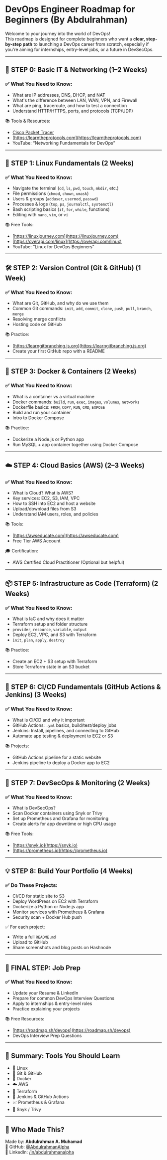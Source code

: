 # DevOps Engineer Roadmap for Beginners (By Abdulrahman)

Welcome to your journey into the world of DevOps!  
This roadmap is designed for complete beginners who want a **clear, step-by-step path** to launching a DevOps career from scratch, especially if you're aiming for internships, entry-level jobs, or a future in DevSecOps.

---

## 🧱 STEP 0: Basic IT & Networking (1–2 Weeks)

### ✅ What You Need to Know:
- What are IP addresses, DNS, DHCP, and NAT
- What's the difference between LAN, WAN, VPN, and Firewall
- What are ping, traceroute, and how to test a connection
- Understand HTTP/HTTPS, ports, and protocols (TCP/UDP)

📚 Tools & Resources:
- [Cisco Packet Tracer](https://www.netacad.com/courses/packet-tracer)
- [https://learntheprotocols.com](https://learntheprotocols.com)
- YouTube: “Networking Fundamentals for DevOps”

---

## 🐧 STEP 1: Linux Fundamentals (2 Weeks)

### ✅ What You Need to Know:
- Navigate the terminal (`cd`, `ls`, `pwd`, `touch`, `mkdir`, etc.)
- File permissions (`chmod`, `chown`, `umask`)
- Users & groups (`adduser`, `usermod`, `passwd`)
- Processes & logs (`top`, `ps`, `journalctl`, `systemctl`)
- Bash scripting basics (`if`, `for`, `while`, functions)
- Editing with `nano`, `vim`, or `vi`

📚 Free Tools:
- [https://linuxjourney.com](https://linuxjourney.com)
- [https://overapi.com/linux](https://overapi.com/linux)
- YouTube: “Linux for DevOps Beginners”

---

## 🛠️ STEP 2: Version Control (Git & GitHub) (1 Week)

### ✅ What You Need to Know:
- What are Git, GitHub, and why do we use them
- Common Git commands: `init`, `add`, `commit`, `clone`, `push`, `pull`, `branch`, `merge`
- Resolving merge conflicts
- Hosting code on GitHub

📚 Practice:
- [https://learngitbranching.js.org](https://learngitbranching.js.org)
- Create your first GitHub repo with a README

---

## 🐳 STEP 3: Docker & Containers (2 Weeks)

### ✅ What You Need to Know:
- What is a container vs a virtual machine
- Docker commands: `build`, `run`, `exec`, `images`, `volumes`, `networks`
- Dockerfile basics: `FROM`, `COPY`, `RUN`, `CMD`, `EXPOSE`
- Build and run your container
- Intro to Docker Compose

📚 Practice:
- Dockerize a Node.js or Python app
- Run MySQL + app container together using Docker Compose

---

## ☁️ STEP 4: Cloud Basics (AWS) (2–3 Weeks)

### ✅ What You Need to Know:
- What is Cloud? What is AWS?
- Key services: EC2, S3, IAM, VPC
- How to SSH into EC2 and host a website
- Upload/download files from S3
- Understand IAM users, roles, and policies

📚 Tools:
- [https://awseducate.com](https://awseducate.com)
- Free Tier AWS Account

🎓 Certification:
- AWS Certified Cloud Practitioner (Optional but helpful)

---

## 📦 STEP 5: Infrastructure as Code (Terraform) (2 Weeks)

### ✅ What You Need to Know:
- What is IaC and why does it matter
- Terraform setup and folder structure
- `provider`, `resource`, `variable`, `output`
- Deploy EC2, VPC, and S3 with Terraform
- `init`, `plan`, `apply`, `destroy`

📚 Practice:
- Create an EC2 + S3 setup with Terraform
- Store Terraform state in an S3 bucket

---

## 🔁 STEP 6: CI/CD Fundamentals (GitHub Actions & Jenkins) (3 Weeks)

### ✅ What You Need to Know:
- What is CI/CD and why it important
- GitHub Actions: `.yml` basics, build/test/deploy jobs
- Jenkins: Install, pipelines, and connecting to GitHub
- Automate app testing & deployment to EC2 or S3

📚 Projects:
- GitHub Actions pipeline for a static website
- Jenkins pipeline to deploy a Docker app to EC2

---

## 🔐 STEP 7: DevSecOps & Monitoring (2 Weeks)

### ✅ What You Need to Know:
- What is DevSecOps?
- Scan Docker containers using Snyk or Trivy
- Set up Prometheus and Grafana for monitoring
- Create alerts for app downtime or high CPU usage

📚 Free Tools:
- [https://snyk.io](https://snyk.io)
- [https://prometheus.io](https://prometheus.io)

---

## 💡 STEP 8: Build Your Portfolio (4 Weeks)

### ✅ Do These Projects:
- CI/CD for static site to S3
- Deploy WordPress on EC2 with Terraform
- Dockerize a Python or Node.js app
- Monitor services with Prometheus & Grafana
- Security scan + Docker Hub push

✅ For each project:
- Write a full `README.md`
- Upload to GitHub
- Share screenshots and blog posts on Hashnode

---

## 🧳 FINAL STEP: Job Prep

### ✅ What You Need to Know:
- Update your Resume & LinkedIn
- Prepare for common DevOps Interview Questions
- Apply to internships & entry-level roles
- Practice explaining your projects

📚 Free Resources:
- [https://roadmap.sh/devops](https://roadmap.sh/devops)
- DevOps Interview Prep Questions

---

## 🏁 Summary: Tools You Should Learn

- 🐧 Linux
- 🔗 Git & GitHub
- 🐳 Docker
- ☁️ AWS
- 🧱 Terraform
- 🔁 Jenkins & GitHub Actions
- 📈 Prometheus & Grafana
- 🔐 Snyk / Trivy

---

## 👋 Who Made This?

Made by: **Abdulrahman A. Muhamad**  
🔗 GitHub: [@AbdulrahmanAlpha](https://github.com/AbdulrahmanAlpha)  
🔗 LinkedIn: [/in/abdulrahmanalpha](https://www.linkedin.com/in/abdulrahmanalpha)
